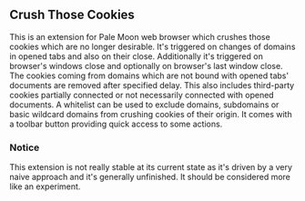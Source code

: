 ## Crush Those Cookies
This is an extension for Pale Moon web browser which crushes those cookies which are no longer desirable. It's triggered on changes of domains in opened tabs and also on their close. Additionally it's triggered on browser's windows close and optionally on browser's last window close. The cookies coming from domains which are not bound with opened tabs' documents are removed after specified delay. This also includes third-party cookies partially connected or not necessarily connected with opened documents. A whitelist can be used to exclude domains, subdomains or basic wildcard domains from crushing cookies of their origin. It comes with a toolbar button providing quick access to some actions.

### Notice
This extension is not really stable at its current state as it's driven by a very naive approach and it's generally unfinished. It should be considered more like an experiment.